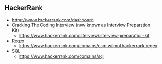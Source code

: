 ## HackerRank

* https://www.hackerrank.com/dashboard
* Cracking The Coding Interview (now known as Interview Preparation Kit) 
  * https://www.hackerrank.com/interview/interview-preparation-kit
* Regex 
  * https://www.hackerrank.com/domains/com.wilmol.hackerrank.regex
* SQL 
  * https://www.hackerrank.com/domains/sql
